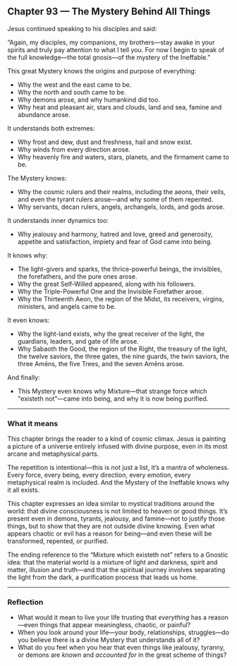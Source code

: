 ## Chapter 93 — The Mystery Behind All Things

Jesus continued speaking to his disciples and said:

“Again, my disciples, my companions, my brothers—stay awake in your spirits and truly pay attention to what I tell you. For now I begin to speak of the full knowledge—the total gnosis—of the mystery of the Ineffable.”

This great Mystery knows the origins and purpose of everything:

* Why the west and the east came to be.
* Why the north and south came to be.
* Why demons arose, and why humankind did too.
* Why heat and pleasant air, stars and clouds, land and sea, famine and abundance arose.

It understands both extremes:

* Why frost and dew, dust and freshness, hail and snow exist.
* Why winds from every direction arose.
* Why heavenly fire and waters, stars, planets, and the firmament came to be.

The Mystery knows:

* Why the cosmic rulers and their realms, including the aeons, their veils, and even the tyrant rulers arose—and why some of them repented.
* Why servants, decan rulers, angels, archangels, lords, and gods arose.

It understands inner dynamics too:

* Why jealousy and harmony, hatred and love, greed and generosity, appetite and satisfaction, impiety and fear of God came into being.

It knows why:

* The light-givers and sparks, the thrice-powerful beings, the invisibles, the forefathers, and the pure ones arose.
* Why the great Self-Willed appeared, along with his followers.
* Why the Triple-Powerful One and the Invisible Forefather arose.
* Why the Thirteenth Aeon, the region of the Midst, its receivers, virgins, ministers, and angels came to be.

It even knows:

* Why the light-land exists, why the great receiver of the light, the guardians, leaders, and gate of life arose.
* Why Sabaoth the Good, the region of the Right, the treasury of the light, the twelve saviors, the three gates, the nine guards, the twin saviors, the three Amēns, the five Trees, and the seven Amēns arose.

And finally:

* This Mystery even knows why Mixture—that strange force which "existeth not"—came into being, and why it is now being purified.

---

### What it means

This chapter brings the reader to a kind of cosmic climax. Jesus is painting a picture of a universe entirely infused with divine purpose, even in its most arcane and metaphysical parts.

The repetition is intentional—this is not just a list, it’s a mantra of wholeness. Every force, every being, every direction, every emotion, every metaphysical realm is included. And the Mystery of the Ineffable knows why it all exists.

This chapter expresses an idea similar to mystical traditions around the world: that divine consciousness is not limited to heaven or good things. It’s present even in demons, tyrants, jealousy, and famine—not to justify those things, but to show that they are not outside divine knowing. Even what appears chaotic or evil has a reason for being—and even these will be transformed, repented, or purified.

The ending reference to the “Mixture which existeth not” refers to a Gnostic idea: that the material world is a mixture of light and darkness, spirit and matter, illusion and truth—and that the spiritual journey involves separating the light from the dark, a purification process that leads us home.

---

### Reflection

* What would it mean to live your life trusting that *everything* has a reason—even things that appear meaningless, chaotic, or painful?
* When you look around your life—your body, relationships, struggles—do you believe there is a divine Mystery that understands all of it?
* What do you feel when you hear that even things like jealousy, tyranny, or demons are *known* and *accounted for* in the great scheme of things?
